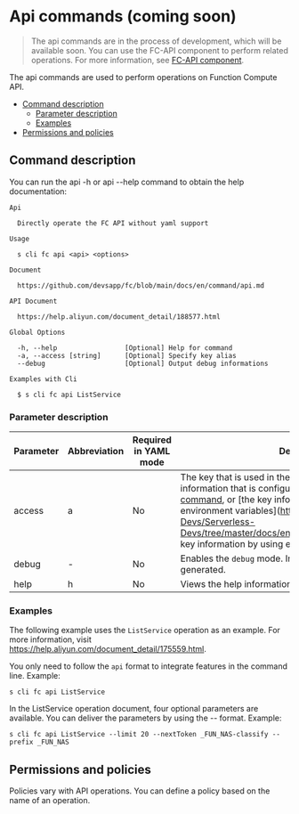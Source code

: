# Api commands (coming soon)

> The api commands are in the process of development, which will be available soon. You can use the FC-API component to perform related operations. For more information, see [FC-API component](https://github.com/devsapp/fc-api). 

The api commands are used to perform operations on Function Compute API. 

- [Command description](#Command-description)
  - [Parameter description](#Parameter-description)
  - [Examples](#Examples)
- [Permissions and policies](#Permissions-and-policies)


## Command description

You can run the api -h or api --help command to obtain the help documentation:

```shell script
Api

  Directly operate the FC API without yaml support

Usage

  s cli fc api <api> <options>  
                            
Document
  
  https://github.com/devsapp/fc/blob/main/docs/en/command/api.md    

API Document 

  https://help.aliyun.com/document_detail/188577.html

Global Options

  -h, --help                 [Optional] Help for command    
  -a, --access [string]      [Optional] Specify key alias             
  --debug                    [Optional] Output debug informations        

Examples with Cli

  $ s cli fc api ListService              
```

### Parameter description
 
| Parameter  | Abbreviation | Required in YAML mode | Description                           |
| ---------- | -------- | -------------- | ------------------------------------------------------------ |
| access   | a    | No      | The key that is used in the request. You can use the key information that is configured by using the [config command](https://github.com/Serverless-Devs/Serverless-Devs/tree/master/docs/en/command/config.md#config-add-command), or [the key information that is configured to environment variables](https://github.com/Serverless-Devs/Serverless-Devs/tree/master/docs/en/command/config.md#Configure key information by using environment variables). |
| debug   | -    | No      | Enables the `debug` mode. In this case, more logs are generated.            |
| help    | h    | No      | Views the help information.                         |

### Examples
 
The following example uses the `ListService` operation as an example. For more information, visit https://help.aliyun.com/document_detail/175559.html. 
 
You only need to follow the `api` format to integrate features in the command line. Example: 
 
```shell script
s cli fc api ListService
```

In the ListService operation document, four optional parameters are available. You can deliver the parameters by using the --<parameter> format. Example:

```shell script
s cli fc api ListService --limit 20 --nextToken _FUN_NAS-classify --prefix _FUN_NAS
```

## Permissions and policies

Policies vary with API operations. You can define a policy based on the name of an operation. 

